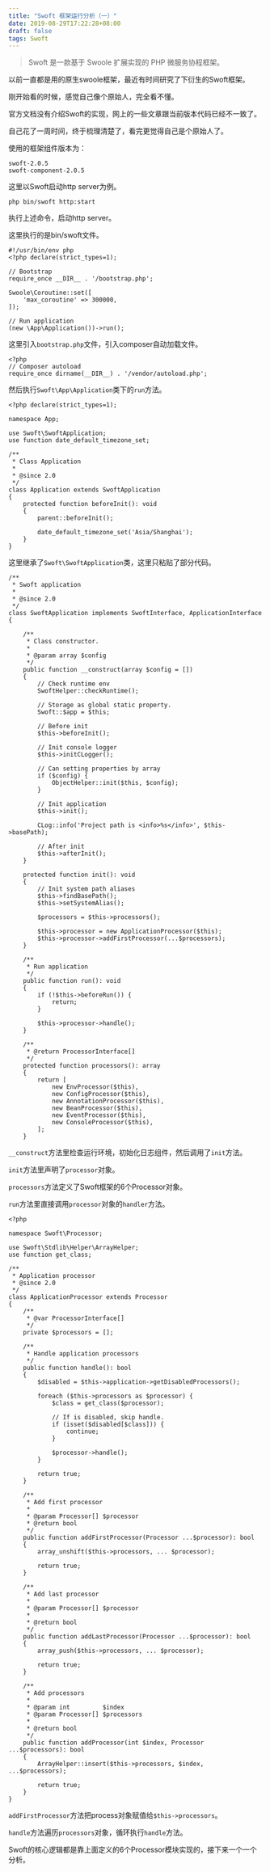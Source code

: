 ```yaml
---
title: "Swoft 框架运行分析（一）"
date: 2019-08-29T17:22:28+08:00
draft: false
tags: Swoft
---
```


> Swoft 是一款基于 Swoole 扩展实现的 PHP 微服务协程框架。

以前一直都是用的原生swoole框架，最近有时间研究了下衍生的Swoft框架。

刚开始看的时候，感觉自己像个原始人，完全看不懂。

官方文档没有介绍Swoft的实现，网上的一些文章跟当前版本代码已经不一致了。

自己花了一周时间，终于梳理清楚了，看完更觉得自己是个原始人了。

使用的框架组件版本为：
```
swoft-2.0.5
swoft-component-2.0.5
```

这里以Swoft启动http server为例。

```
php bin/swoft http:start
```

执行上述命令，启动http server。

这里执行的是bin/swoft文件。

```
#!/usr/bin/env php
<?php declare(strict_types=1);

// Bootstrap
require_once __DIR__ . '/bootstrap.php';

Swoole\Coroutine::set([
    'max_coroutine' => 300000,
]);

// Run application
(new \App\Application())->run();

```

这里引入`bootstrap.php`文件，引入composer自动加载文件。

```
<?php
// Composer autoload
require_once dirname(__DIR__) . '/vendor/autoload.php';
```

然后执行`Swoft\App\Application`类下的`run`方法。

```
<?php declare(strict_types=1);

namespace App;

use Swoft\SwoftApplication;
use function date_default_timezone_set;

/**
 * Class Application
 *
 * @since 2.0
 */
class Application extends SwoftApplication
{
    protected function beforeInit(): void
    {
        parent::beforeInit();

        date_default_timezone_set('Asia/Shanghai');
    }
}
```

这里继承了`Swoft\SwoftApplication`类，这里只粘贴了部分代码。

```
/**
 * Swoft application
 *
 * @since 2.0
 */
class SwoftApplication implements SwoftInterface, ApplicationInterface
{

    /**
     * Class constructor.
     *
     * @param array $config
     */
    public function __construct(array $config = [])
    {
        // Check runtime env
        SwoftHelper::checkRuntime();

        // Storage as global static property.
        Swoft::$app = $this;

        // Before init
        $this->beforeInit();

        // Init console logger
        $this->initCLogger();

        // Can setting properties by array
        if ($config) {
            ObjectHelper::init($this, $config);
        }

        // Init application
        $this->init();

        CLog::info('Project path is <info>%s</info>', $this->basePath);

        // After init
        $this->afterInit();
    }

    protected function init(): void
    {
        // Init system path aliases
        $this->findBasePath();
        $this->setSystemAlias();

        $processors = $this->processors();

        $this->processor = new ApplicationProcessor($this);
        $this->processor->addFirstProcessor(...$processors);
    }

    /**
     * Run application
     */
    public function run(): void
    {
        if (!$this->beforeRun()) {
            return;
        }

        $this->processor->handle();
    }

    /**
     * @return ProcessorInterface[]
     */
    protected function processors(): array
    {
        return [
            new EnvProcessor($this),
            new ConfigProcessor($this),
            new AnnotationProcessor($this),
            new BeanProcessor($this),
            new EventProcessor($this),
            new ConsoleProcessor($this),
        ];
    }
```

`__construct`方法里检查运行环境，初始化日志组件，然后调用了`init`方法。

`init`方法里声明了`processor`对象。

`processors`方法定义了Swoft框架的6个Processor对象。

`run`方法里直接调用`processor`对象的`handler`方法。

```
<?php

namespace Swoft\Processor;

use Swoft\Stdlib\Helper\ArrayHelper;
use function get_class;

/**
 * Application processor
 * @since 2.0
 */
class ApplicationProcessor extends Processor
{
    /**
     * @var ProcessorInterface[]
     */
    private $processors = [];

    /**
     * Handle application processors
     */
    public function handle(): bool
    {
        $disabled = $this->application->getDisabledProcessors();

        foreach ($this->processors as $processor) {
            $class = get_class($processor);

            // If is disabled, skip handle.
            if (isset($disabled[$class])) {
                continue;
            }

            $processor->handle();
        }

        return true;
    }

    /**
     * Add first processor
     *
     * @param Processor[] $processor
     * @return bool
     */
    public function addFirstProcessor(Processor ...$processor): bool
    {
        array_unshift($this->processors, ... $processor);

        return true;
    }

    /**
     * Add last processor
     *
     * @param Processor[] $processor
     *
     * @return bool
     */
    public function addLastProcessor(Processor ...$processor): bool
    {
        array_push($this->processors, ... $processor);

        return true;
    }

    /**
     * Add processors
     *
     * @param int         $index
     * @param Processor[] $processors
     *
     * @return bool
     */
    public function addProcessor(int $index, Processor  ...$processors): bool
    {
        ArrayHelper::insert($this->processors, $index, ...$processors);

        return true;
    }
}
```

`addFirstProcessor`方法把process对象赋值给`$this->processors`。

`handle`方法遍历`processors`对象，循环执行`handle`方法。

Swoft的核心逻辑都是靠上面定义的6个Processor模块实现的，接下来一个一个分析。